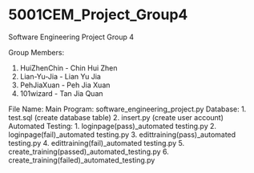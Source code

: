 # 5001CEM_Project_Group4
Software Engineering Project 
Group 4

Group Members:
1. HuiZhenChin - Chin Hui Zhen
2. Lian-Yu-Jia - Lian Yu Jia
3. PehJiaXuan - Peh Jia Xuan
4. 101wizard - Tan Jia Quan

File Name:
Main Program: software_engineering_project.py
Database: 1. test.sql (create database table)
          2. insert.py (create user account)
Automated Testing: 1. loginpage(pass)_automated testing.py
                   2. loginpage(fail)_automated testing.py
                   3. edittraining(pass)_automated testing.py
                   4. edittraining(fail)_automated testing.py
                   5. create_training(passed)_automated_testing.py
                   6. create_training(failed)_automated_testing.py
